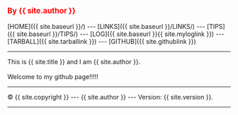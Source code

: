 ---
---
<span style="color:red; font-weight:bold; font-size:larger;">By {{ site.author }}</span>
<br><br>
[HOME]({{ site.baseurl }}/) ---
[LINKS]({{ site.baseurl }}/LINKS/) ---
[TIPS]({{ site.baseurl }}/TIPS/) ---
[LOG]({{ site.baseurl }}{{ site.myloglink }}) ---
[TARBALL]({{ site.tarballink }}) ---
[GITHUB]({{ site.githublink }})
<br>
<hr>
This is {{ site.title }} and I am {{ site.author }}.
<br><br>
Welcome to my github page!!!!!
<br>
<hr>
&copy; {{ site.copyright }} --- {{ site.author }} --- Version: {{ site.version }}.
<hr>
<br>
